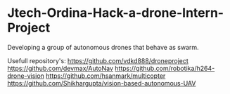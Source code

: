 # Jtech-Ordina-Hack-a-drone-Intern-Project
Developing a group of autonomous drones that behave as swarm.

Usefull repository's:
https://github.com/vdkd888/droneproject
https://github.com/devmax/AutoNav
https://github.com/robotika/h264-drone-vision
https://github.com/hsanmark/multicopter
https://github.com/Shikhargupta/vision-based-autonomous-UAV
